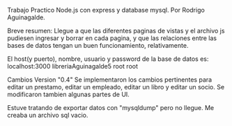 
Trabajo Practico Node.js con express y database mysql.
Por Rodrigo Aguinagalde.

Breve resumen: Llegue a que las diferentes paginas de vistas y el archivo js pudiesen ingresar y borrar en cada pagina, y que las relaciones entre las bases de datos tengan un buen funcionamiento, relativamente. 

El host(y puerto), nombre, usuario y password de la base de datos es:
localhost:3000
libreriaAguinagalde5
root
root

Cambios Version "0.4" Se implementaron los cambios pertinentes para editar un prestamo, editar un empleado, editar un libro y editar un socio. Se modificaron tambien algunas partes de UI.





Estuve tratando de exportar datos con "mysqldump" pero no llegue. Me creaba un archivo sql vacio.



